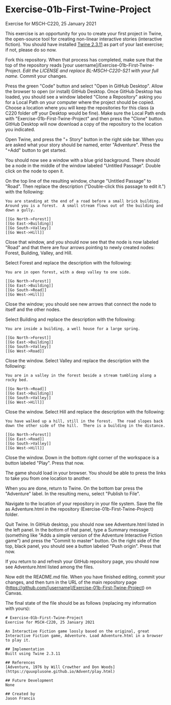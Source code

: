 # Exercise-01b-First-Twine-Project
Exercise for MSCH-C220, 25 January 2021

This exercise is an opportunity for you to create your first project in Twine, the open-source tool for creating non-linear interactive stories (interactive fiction). You should have installed [Twine 2.3.11](https://twinery.org/) as part of your last exercise; if not, please do so now.

Fork this repository. When that process has completed, make sure that the top of the repository reads [your username]/Exercise-01b-First-Twine-Project. *Edit the LICENSE and replace BL-MSCH-C220-S21 with your full name.* Commit your changes.

Press the green "Code" button and select "Open in GitHub Desktop". Allow the browser to open (or install) GitHub Desktop. Once GitHub Desktop has loaded, you should see a window labeled "Clone a Repository" asking you for a Local Path on your computer where the project should be copied. Choose a location where you will keep the repositories for this class (a C220 folder off your Desktop would be fine). Make sure the Local Path ends with "Exercise-01b-First-Twine-Project" and then press the "Clone" button. GitHub Desktop will now download a copy of the repository to the location you indicated.

Open Twine, and press the "+ Story" button in the right side bar. When you are asked what your story should be named, enter "Adventure". Press the "+Add" button to get started.

You should now see a window with a blue grid background. There should be a node in the middle of the window labeled "Untitled Passage". Double click on the node to open it.

On the top line of the resulting window, change "Untitled Passage" to "Road". Then replace the description ("Double-click this passage to edit it.") with the following:
```
You are standing at the end of a road before a small brick building. Around you is a forest.  A small stream flows out of the building and down a gully.

[[Go North->Forest]]
[[Go East->Building]]
[[Go South->Valley]]
[[Go West->Hill]]
```

Close that window, and you should now see that the node is now labeled "Road" and that there are four arrows pointing to newly created nodes: Forest, Building, Valley, and Hill.

Select Forest and replace the description with the following:
```
You are in open forest, with a deep valley to one side.

[[Go North->Forest]]
[[Go East->Building]]
[[Go South->Road]]
[[Go West->Hill]]
```

Close the window; you should see new arrows that connect the node to itself and the other nodes.

Select Building and replace the description with the following:
```
You are inside a building, a well house for a large spring.

[[Go North->Forest]]
[[Go East->Building]]
[[Go South->Valley]]
[[Go West->Road]]
```

Close the window. Select Valley and replace the description with the following:
```
You are in a valley in the forest beside a stream tumbling along a rocky bed.

[[Go North->Road]]
[[Go East->Building]]
[[Go South->Valley]]
[[Go West->Hill]]
```

Close the window. Select Hill and replace the description with the following:
```
You have walked up a hill, still in the forest.  The road slopes back
down the other side of the hill.  There is a building in the distance.

[[Go North->Forest]]
[[Go East->Road]]
[[Go South->Valley]]
[[Go West->Hill]]
```

Close the window. Down in the bottom right corner of the workspace is a button labeled "Play". Press that now.

The game should load in your browser. You should be able to press the links to take you from one location to another.

When you are done, return to Twine. On the bottom bar press the "Adventure" label. In the resulting menu, select "Publish to File".

Navigate to the location of your repository in your file system. Save the file as Adventure.html in the repository (Exercise-01b-First-Twine-Project) folder.

Quit Twine. In GitHub desktop, you should now see Adventure.html listed in the left panel. In the bottom of that panel, type a Summary message (something like "Adds a simple version of the Adventure Interactive Fiction game") and press the "Commit to master" button. On the right side of the top, black panel, you should see a button labeled "Push origin". Press that now.

If you return to and refresh your GitHub repository page, you should now see Adventure.html listed among the files.

Now edit the README.md file. When you have finished editing, commit your changes, and then turn in the URL of the main repository page (https://github.com/[username]/Exercise-01b-First-Twine-Project) on Canvas.

The final state of the file should be as follows (replacing my information with yours):
```
# Exercise-01b-First-Twine-Project
Exercise for MSCH-C220, 25 January 2021

An Interactive Fiction game loosly based on the original, great Interactive Fiction game, Adventure. Load Adventure.html in a browser to play it.

## Implementation
Built using Twine 2.3.11

## References
[Adventure, 1976 by Will Crowther and Don Woods](https://quuxplusone.github.io/Advent/play.html)

## Future Development
None

## Created by 
Jason Francis

```
